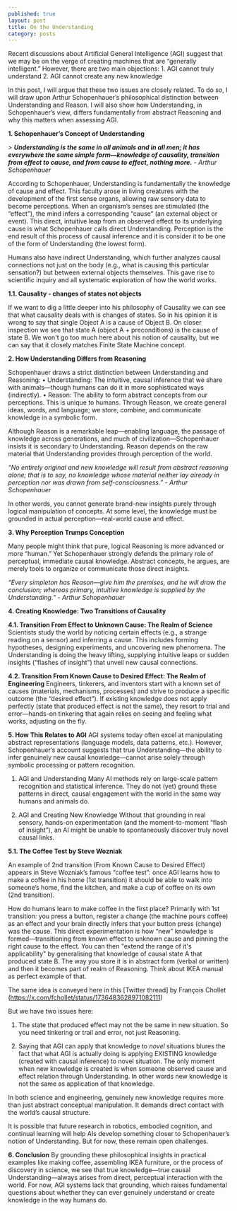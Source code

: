 ```yaml
---
published: true
layout: post
title: On the Understanding
category: posts
---
```

Recent discussions about Artificial General Intelligence (AGI) suggest that we may be on the verge of creating machines that are “generally intelligent.” However, there are two main objections:
	1.	AGI cannot truly understand
	2.	AGI cannot create any new knowledge

In this post, I will argue that these two issues are closely related. To do so, I will draw upon Arthur Schopenhauer’s philosophical distinction between Understanding and Reason. I will also show how Understanding, in Schopenhauer’s view, differs fundamentally from abstract Reasoning and why this matters when assessing AGI.

**1. Schopenhauer’s Concept of Understanding**

_> **Understanding is the same in all animals and in all men; it has everywhere the same simple form—knowledge of causality, transition from effect to cause, and from cause to effect, nothing more.** - Arthur Schopenhauer_


According to Schopenhauer, Understanding is fundamentally the knowledge of cause and effect. This faculty arose in living creatures with the development of the first sense organs, allowing raw sensory data to become perceptions. When an organism’s senses are stimulated (the “effect”), the mind infers a corresponding “cause” (an external object or event). This direct, intuitive leap from an observed effect to its underlying cause is what Schopenhauer calls direct Understanding. 
Perception is the end result of this process of causal inference and it is consider it to be one of the form of Understanding (the lowest form).

Humans also have indirect Understanding, which further analyzes causal connections not just on the body (e.g., what is causing this particular sensation?) but between external objects themselves. This gave rise to scientific inquiry and all systematic exploration of how the world works.

**1.1. Causality - changes of states not objects**

If we want to dig a little deeper into his philosophy of Causality we can see that what causality deals with is changes of states. So in his opinion it is wrong to say that single Object A is a cause of Object B. On closer inspection we see that state A (object A + preconditions) is the cause of state B. We won't go too much here about his notion of causality, but we can say that it closely matches Finite State Machine concept.

**2. How Understanding Differs from Reasoning**

Schopenhauer draws a strict distinction between Understanding and Reasoning:
	•	Understanding: The intuitive, causal inference that we share with animals—though humans can do it in more sophisticated ways (indirectly).
	•	Reason: The ability to form abstract concepts from our perceptions. This is unique to humans. Through Reason, we create general ideas, words, and language; we store, combine, and communicate knowledge in a symbolic form.

Although Reason is a remarkable leap—enabling language, the passage of knowledge across generations, and much of civilization—Schopenhauer insists it is secondary to Understanding. Reason depends on the raw material that Understanding provides through perception of the world.

_“No entirely original and new knowledge will result from abstract reasoning alone; that is to say, no knowledge whose material neither lay already in perception nor was drawn from self-consciousness.” - Arthur Schopenhauer_

In other words, you cannot generate brand-new insights purely through logical manipulation of concepts. At some level, the knowledge must be grounded in actual perception—real-world cause and effect.

**3. Why Perception Trumps Conception**

Many people might think that pure, logical Reasoning is more advanced or more “human.” Yet Schopenhauer strongly defends the primary role of perceptual, immediate causal knowledge. Abstract concepts, he argues, are merely tools to organize or communicate those direct insights.

_“Every simpleton has Reason—give him the premises, and he will draw the conclusion; whereas primary, intuitive knowledge is supplied by the Understanding.” - Arthur Schopenhauer_


**4. Creating Knowledge: Two Transitions of Causality**

**4.1. Transition From Effect to Unknown Cause: The Realm of Science**
Scientists study the world by noticing certain effects (e.g., a strange reading on a sensor) and inferring a cause. This includes forming hypotheses, designing experiments, and uncovering new phenomena. The Understanding is doing the heavy lifting, supplying intuitive leaps or sudden insights (“flashes of insight”) that unveil new causal connections.

**4.2. Transition From Known Cause to Desired Effect: The Realm of Engineering**
Engineers, tinkerers, and inventors start with a known set of causes (materials, mechanisms, processes) and strive to produce a specific outcome (the “desired effect”). If existing knowledge does not apply perfectly (state that produced effect is not the same), they resort to trial and error—hands-on tinkering that again relies on seeing and feeling what works, adjusting on the fly.


**5. How This Relates to AGI**
AGI systems today often excel at manipulating abstract representations (language models, data patterns, etc.). However, Schopenhauer’s account suggests that true Understanding—the ability to infer genuinely new causal knowledge—cannot arise solely through symbolic processing or pattern recognition.

1.	AGI and Understanding
	Many AI methods rely on large-scale pattern recognition and statistical inference. They do not (yet) ground these patterns in direct, causal engagement with the world in the same way humans and animals do.

2.	AGI and Creating New Knowledge
	Without that grounding in real sensory, hands-on experimentation (and the moment-to-moment “flash of insight”), an AI might be unable to spontaneously discover truly novel causal links.

**5.1. The Coffee Test by Steve Wozniak**

An example of 2nd transition (From Known Cause to Desired Effect) appears in Steve Wozniak’s famous “coffee test”: once AGI learns how to make a coffee in his home (1st transition) it should be able to walk into someone’s home, find the kitchen, and make a cup of coffee on its own (2nd transition).

How do humans learn to make coffee in the first place? Primarily with 1st transition: you press a button, register a change (the machine pours coffee) as an effect and your brain directly infers that your button press (change) was the cause. This direct experimentation is how “new” knowledge is formed—transitioning from known effect to unknown cause and pinning the right cause to the effect. You can then "extend the range of it's applicability" by generalising that knowledge of causal state A that produced state B. The way you store it is in abstract form (verbal or written) and then it becomes part of realm of Reasoning. Think about IKEA manual as perfect example of that. 

The same idea is conveyed here in this [Twitter thread] by François Chollet (https://x.com/fchollet/status/1736483628971082111)

But we have two issues here: 

1. The state that produced effect may not the be same in new situation. So you need tinkering or trail and error, not just Reasoning.

2. Saying that AGI can apply that knowledge to *novel* situations blures the fact that what AGI is actually doing is applying EXISTING knowledge (created with causal inference) to novel situation. The only moment when new knowledge is created is when someone observed cause and effect relation through Understanding. In other words new knowledge is not the same as application of that knowledge.

In both science and engineering, genuinely new knowledge requires more than just abstract conceptual manipulation. It demands direct contact with the world’s causal structure.

It is possible that future research in robotics, embodied cognition, and continual learning will help AIs develop something closer to Schopenhauer’s notion of Understanding. But for now, these remain open challenges.

**6. Conclusion**
By grounding these philosophical insights in practical examples like making coffee, assembling IKEA furniture, or the process of discovery in science, we see that true knowledge—true causal Understanding—always arises from direct, perceptual interaction with the world. For now, AGI systems lack that grounding, which raises fundamental questions about whether they can ever genuinely understand or create knowledge in the way humans do.